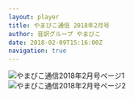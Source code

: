 ```yaml
---
layout: player
title: やまびこ通信 2018年2月号
author: 音訳グループ やまびこ
date: 2018-02-09T15:16:00Z
navigation: true
---
```

<script type="text/javascript">
//<![CDATA[
$(document).ready(function(){

	new jPlayerPlaylist({
		jPlayer: "#jquery_jplayer_1",
		cssSelectorAncestor: "#jp_container_1"
	}, [
		{
			title:"やまびこ通信2018年2月号",
			mp3:"./media/tusin201802/sound0001.mp3",
			oga:"./media/tusin201802/sound0001.ogg"
		},
		{
			title:"〈1月活動報告〉",
			mp3:"./media/tusin201802/sound0002.mp3",
			oga:"./media/tusin201802/sound0002.ogg"
		},
		{
			title:"〈2月活動予定〉",
			mp3:"./media/tusin201802/sound0003.mp3",
			oga:"./media/tusin201802/sound0003.ogg"
		},
		{
			title:"〈録音図書作成〉",
			mp3:"./media/tusin201802/sound0004.mp3",
			oga:"./media/tusin201802/sound0004.ogg"
		},
		{
			title:"〈対面音訳〉",
			mp3:"./media/tusin201802/sound0005.mp3",
			oga:"./media/tusin201802/sound0005.ogg"
		},
		{
			title:"〈十条台句会〉",
			mp3:"./media/tusin201802/sound0006.mp3",
			oga:"./media/tusin201802/sound0006.ogg"
		},
		{
			title:"新入会員から",
			mp3:"./media/tusin201802/sound0007.mp3",
			oga:"./media/tusin201802/sound0007.ogg"
		},
		{
			title:"Let's try!!",
			mp3:"./media/tusin201802/sound0008.mp3",
			oga:"./media/tusin201802/sound0008.ogg"
		},
		{
			title:"終わり",
			mp3:"./media/tusin201802/sound0009.mp3",
			oga:"./media/tusin201802/sound0009.ogg"
		}
	], {
		playlistOptions: {
 		   autoPlay: true
    		},
		swfPath: "./jPlayer-2.9.2/dist/jplayer",
		supplied: "oga, mp3",
		wmode: "window",
		useStateClassSkin: true,
		autoBlur: false,
		smoothPlayBar: true,
		keyEnabled: true
	});
$("#jquery_jplayer_1").jPlayer("volume", 1);
});
//]]>
</script>
<div>
<img src="media/tusin201802-1.png" alt="やまびこ通信2018年2月号ページ1" srcset="media/tusin201802-1.svg" />
</div>
<div>
<img src="media/tusin201802-2.png" alt="やまびこ通信2018年2月号ページ2" srcset="media/tusin201802-2.svg" />
</div>

